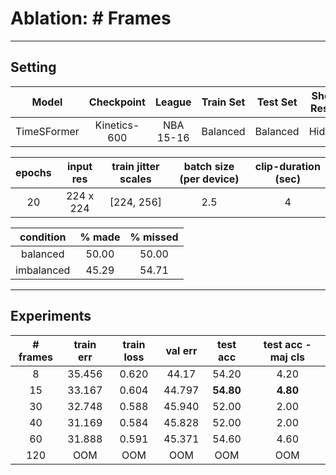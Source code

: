 # **Ablation:** # Frames

---

## **Setting**

| Model | Checkpoint | League | Train Set | Test Set | Shot-Result | Train Clips | Val Clips | Test Clips |
| :---: | :---: | :---: | :---: | :---: | :---: | :---: | :---: | :---: |
TimeSFormer | Kinetics-600 | NBA 15-16 | Balanced | Balanced | Hidden | 4500 | 500 | 500 |

| epochs | input res | train jitter scales | batch size (per device) | clip-duration (sec) |
:---: | :---: | :---: | :---: | :---: |
20 | 224 x 224 | [224, 256] |  2.5 | 4 | 

| condition | % made | % missed |
|:---: | :---: | :---: |
| balanced | 50.00 | 50.00 |
| imbalanced | 45.29 | 54.71 |

---

## **Experiments**

| # frames | train err | train loss | val err | test acc | test acc - maj cls|
| :---: | :---: | :---: | :---: | :---: | :---: |
| 8 | 35.456 | 0.620 | 44.17 | 54.20 | 4.20 | 
| 15 | 33.167 | 0.604 | 44.797 | **54.80**| **4.80** |
| 30 | 32.748 | 0.588 | 45.940 | 52.00 | 2.00 |
| 40 | 31.169 | 0.584 | 45.828 | 52.00 | 2.00 | 
| 60 | 31.888 | 0.591 | 45.371 | 54.60 | 4.60 |
| 120 | OOM | OOM | OOM | OOM | OOM |